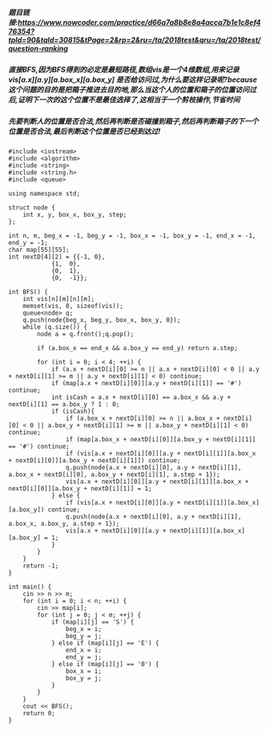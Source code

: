 ##### 题目链接:https://www.nowcoder.com/practice/d66a7a8b8e8a4acca7b1e1c8ef476354?tpId=90&tqId=30815&tPage=2&rp=2&ru=/ta/2018test&qru=/ta/2018test/question-ranking

##### 直接BFS,因为BFS得到的必定是最短路径,数组vis是一个4维数组,用来记录vis[a.x][a.y][a.box_x][a.box_y] 是否给访问过,为什么要这样记录呢?because 这个问题的目的是把箱子推进去目的地,那么当这个人的位置和箱子的位置访问过后,证明下一次的这个位置不是最佳选择了,这相当于一个剪枝操作,节省时间

##### 先要判断人的位置是否合法,然后再判断是否碰撞到箱子,然后再判断箱子的下一个位置是否合法,最后判断这个位置是否已经到达过!


    #include <iostream>
    #include <algorithm>
    #include <string>
    #include <string.h>
    #include <queue>

    using namespace std;

    struct node {
        int x, y, box_x, box_y, step;
    };

    int n, m, beg_x = -1, beg_y = -1, box_x = -1, box_y = -1, end_x = -1, end_y = -1;
    char map[55][55];
    int nextD[4][2] = {{-1, 0},
                {1,  0},
                {0,  1},
                {0,  -1}};

    int BFS() {
        int vis[n][m][n][m];
        memset(vis, 0, sizeof(vis));
        queue<node> q;
        q.push(node{beg_x, beg_y, box_x, box_y, 0});
        while (q.size()) {
            node a = q.front();q.pop();

            if (a.box_x == end_x && a.box_y == end_y) return a.step;

            for (int i = 0; i < 4; ++i) {
                if (a.x + nextD[i][0] >= n || a.x + nextD[i][0] < 0 || a.y + nextD[i][1] >= m || a.y + nextD[i][1] < 0) continue;
                if (map[a.x + nextD[i][0]][a.y + nextD[i][1]] == '#') continue;
                int isCash = a.x + nextD[i][0] == a.box_x && a.y + nextD[i][1] == a.box_y ? 1 : 0;
                if (isCash){
                    if (a.box_x + nextD[i][0] >= n || a.box_x + nextD[i][0] < 0 || a.box_y + nextD[i][1] >= m || a.box_y + nextD[i][1] < 0) continue;
                    if (map[a.box_x + nextD[i][0]][a.box_y + nextD[i][1]] == '#') continue;
                    if (vis[a.x + nextD[i][0]][a.y + nextD[i][1]][a.box_x + nextD[i][0]][a.box_y + nextD[i][1]]) continue;
                    q.push(node{a.x + nextD[i][0], a.y + nextD[i][1], a.box_x + nextD[i][0], a.box_y + nextD[i][1], a.step + 1});
                    vis[a.x + nextD[i][0]][a.y + nextD[i][1]][a.box_x + nextD[i][0]][a.box_y + nextD[i][1]] = 1;
                } else {
                    if (vis[a.x + nextD[i][0]][a.y + nextD[i][1]][a.box_x][a.box_y]) continue;
                    q.push(node{a.x + nextD[i][0], a.y + nextD[i][1], a.box_x, a.box_y, a.step + 1});
                    vis[a.x + nextD[i][0]][a.y + nextD[i][1]][a.box_x][a.box_y] = 1;
                }
            }
        }
        return -1;
    }

    int main() {
        cin >> n >> m;
        for (int i = 0; i < n; ++i) {
            cin >> map[i];
            for (int j = 0; j < m; ++j) {
                if (map[i][j] == 'S') {
                    beg_x = i;
                    beg_y = j;
                } else if (map[i][j] == 'E') {
                    end_x = i;
                    end_y = j;
                } else if (map[i][j] == '0') {
                    box_x = i;
                    box_y = j;
                }
            }
        }
        cout << BFS();
        return 0;
    }
